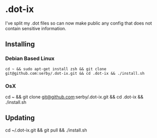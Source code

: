 # .dot-ix
I've split my .dot files so can now make public any config that does not contain sensitive information.

## Installing

### Debian Based Linux
```
cd ~ && sudo apt-get install zsh && git clone git@github.com:serby/.dot-ix.git && cd .dot-ix && ./install.sh
```

### OsX

cd ~ && git clone git@github.com:serby/.dot-ix.git && cd .dot-ix && ./install.sh

## Updating

cd ~/.dot-ix.git && git pull && ./install.sh
